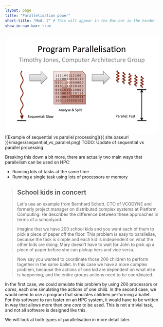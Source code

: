 ```yaml
---
layout: page
title: "Parallelisation power"
short-title: "Mod. 7" # This will appear in the Nav bar in the header
show-in-nav-bar: true
---
```



![Example of sequential vs parallel processing](../images/sequential_vs_parallel.png)
![Example of sequential vs parallel processing]({{ site.baseurl }}/images/sequential_vs_parallel.png)
TODO: Update of sequential vs parallel processing

Breaking this down a bit more, there are actually two main ways that parallelism can be used on HPC:
- Running lots of tasks at the same time
- Running a single task using lots of processors or memory

> ## School kids in concert
> Let's use an example from Bernhard Schott, CTO of VCODYNE and formerly project manager on distributed complex systems at Platform Computing. He describes the difference between these approaches in terms of a schoolyard.

> Imagine that we have 200 school kids and you want each of them to pick a piece of paper off the floor. This problem is easy to parallelise, because the task is simple and each kid is independent on what the other kids are doing: Mary doesn't have to wait for John to pick up a piece of paper before she can pickup hers and vice versa.

> Now say you wanted to coordinate those 200 children to perform together in the same ballet. In this case we have a more complex problem, because the actions of one kid are dependent on what else is happening, and the entire groups actions need to be coordinated.

In the first case, we could simulate this problem by using 200 processors or *cores*, each one simulating the actions of one child. In the second case, we would need to use a program that simulates children performing a ballet. For this software to run faster on an HPC system, it would have to be written in way that allows more than one *core* to be used. This is not a trivial task, and not all software is designed like this.

We will look at both types of parallelisation in more detail later.
